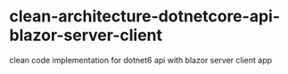# clean-architecture-dotnetcore-api-blazor-server-client
clean code implementation for dotnet6 api with blazor server client app 

